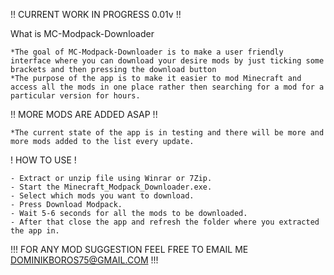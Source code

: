 !! CURRENT WORK IN PROGRESS 0.01v !!

 What is MC-Modpack-Downloader

 	*The goal of MC-Modpack-Downloader is to make a user friendly interface where you can download your desire mods by just ticking some brackets and then pressing the download button
  	*The purpose of the app is to make it easier to mod Minecraft and access all the mods in one place rather then searching for a mod for a particular version for hours.

!! MORE MODS ARE ADDED ASAP !!

	*The current state of the app is in testing and there will be more and more mods added to the list every update.

! HOW TO USE !

	- Extract or unzip file using Winrar or 7Zip.
	- Start the Minecraft_Modpack_Downloader.exe.
	- Select which mods you want to download.
	- Press Download Modpack.
	- Wait 5-6 seconds for all the mods to be downloaded.
	- After that close the app and refresh the folder where you extracted the app in.

!!! FOR ANY MOD SUGGESTION FEEL FREE TO EMAIL ME DOMINIKBOROS75@GMAIL.COM !!!

